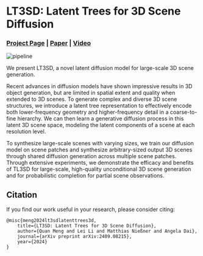 # LT3SD: Latent Trees for 3D Scene Diffusion
### [Project Page](https://quan-meng.github.io/projects/lt3sd/) | [Paper](http://arxiv.org/abs/2409.08215) | [Video](https://youtu.be/AJ5sG9VyjGA)

![pipeline](assets/teaser.png)

We present LT3SD, a novel latent diffusion model for large-scale 3D scene generation. 

Recent advances in diffusion models have shown impressive results in 3D object generation, but are limited in spatial extent and quality when extended to 3D scenes. To generate complex and diverse 3D scene structures, we introduce a latent tree representation to effectively encode both lower-frequency geometry and higher-frequency detail in a coarse-to-fine hierarchy. We can then learn a generative diffusion process in this latent 3D scene space, modeling the latent components of a scene at each resolution level. 

To synthesize large-scale scenes with varying sizes, we train our diffusion model on scene patches and synthesize arbitrary-sized output 3D scenes through shared diffusion generation across multiple scene patches. Through extensive experiments, we demonstrate the efficacy and benefits of TL3SD for large-scale, high-quality unconditional 3D scene generation and for probabilistic completion for partial scene observations.


## Citation
If you find our work useful in your research, please consider citing:

	@misc{meng2024lt3sdlatenttrees3d,
		title={LT3SD: Latent Trees for 3D Scene Diffusion}, 
		author={Quan Meng and Lei Li and Matthias Nießner and Angela Dai},
		journal={arXiv preprint arXiv:2409.08215},
		year={2024}
	}
